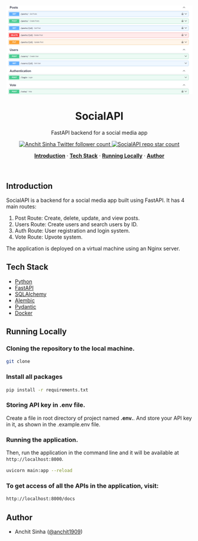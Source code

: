 <img alt="SocialAPI - Social Media app" src="/assets/fastapi-social-media.png">
    <h1 align="center">SocialAPI</h1>

<p align="center">
    FastAPI backend for a social media app
</p>

<p align="center">
  <a href="https://twitter.com/anchit1909" target="_blank">
    <img src="https://img.shields.io/twitter/follow/anchit1909?style=flat&label=anchit1909&logo=twitter&color=0bf&logoColor=fff" alt="Anchit Sinha Twitter follower count" />
  </a>
  <a href="https://github.com/Anchit1909/blockbnb-decentralized-house-rental-platform" target="_blank">
    <img src="https://img.shields.io/github/stars/Anchit1909/social-media-fastapi?label=Anchit1909%2FSocialAPI" alt="SocialAPI repo star count" />
  </a>
</p>

<p align="center">
  <a href="#introduction"><strong>Introduction</strong></a> ·
  <a href="#tech-stack"><strong>Tech Stack</strong></a> ·
  <a href="#running-locally"><strong>Running Locally</strong></a> ·
  <a href="#author"><strong>Author</strong></a>
</p>
<br/>

## Introduction

SocialAPI is a backend for a social media app built using FastAPI. It has 4 main routes:

1. Post Route: Create, delete, update, and view posts.
2. Users Route: Create users and search users by ID.
3. Auth Route: User registration and login system.
4. Vote Route: Upvote system.

The application is deployed on a virtual machine using an Nginx server.

## Tech Stack

- [Python](https://www.python.org/)
- [FastAPI](https://fastapi.tiangolo.com/)
- [SQLAlchemy](https://www.sqlalchemy.org/)
- [Alembic](https://pypi.org/project/alembic/)
- [Pydantic](https://docs.pydantic.dev/latest/)
- [Docker](https://www.docker.com/)

## Running Locally

### Cloning the repository to the local machine.

```bash
git clone
```

### Install all packages

```bash
pip install -r requirements.txt
```

### Storing API key in .env file.

Create a file in root directory of project named **.env.**. And store your API key in it, as shown in the .example.env file.

### Running the application.

Then, run the application in the command line and it will be available at `http://localhost:8000`.

```bash
uvicorn main:app --reload
```

### To get access of all the APIs in the application, visit:

```bash
http://localhost:8000/docs
```

## Author

- Anchit Sinha ([@anchit1909](https://twitter.com/anchit1909))
